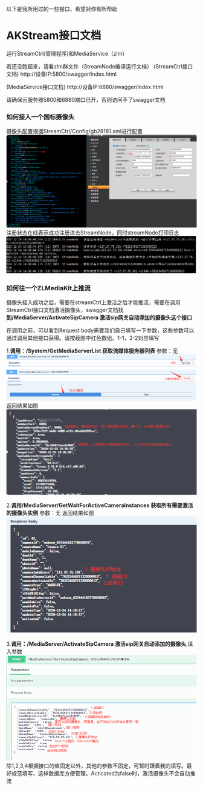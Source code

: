 以下是我所用过的一些接口，希望对你有所帮助
# AKStream接口文档
运行StreamCtrl(管理程序)和MediaService（zlm）

若还没跑起来，请看zlm群文件（StreamNode编译运行文档）
(StreamCtrl接口文档)   http://设备IP:5800/swagger/index.html

(MediaService接口文档)  http://设备IP:6880/swagger/index.html

请确保云服务器5800和6880端口已开，否则访问不了swagger文档

### 如何接入一个国标摄像头
摄像头配置根据StreamCtrl/Config/gb28181.xml进行配置
![image](https://github.com/linshangqiang/AKStream-Readme/blob/main/img1.png)
注册状态在线表示成功注册进去StreamNode，同时streamNode打印日志
![image](https://github.com/linshangqiang/AKStream-Readme/blob/main/img2.png)

### 如何往一个ZLMediaKit上推流
摄像头接入成功之后，需要在streamCtrl上激活之后才能推流，需要在调用StreamCtrl接口文档激活摄像头，swagger文档找**到/MediaServer/ActivateSipCamera  激活sip网关自动添加的摄像头这个接口**

在调用之前，可以看到Request body需要我们自己填写一下参数，这些参数可以通过调用其他接口获得。请按截图中红色数组。1-1，2-2对应填写

1.**调用：/System/GetMediaServerList  获取流媒体服务器列表**
参数：无
![image](https://github.com/linshangqiang/AKStream-Readme/blob/main/img3.png)
返回结果如图
![image](https://github.com/linshangqiang/AKStream-Readme/blob/main/img4.png)

2.**调用/MediaServer/GetWaitForActiveCameraInstances 获取所有需要激活的摄像头实例**
参数：无
返回结果如图
![image](https://github.com/linshangqiang/AKStream-Readme/blob/main/img5.png)

3.**调用：/MediaServer/ActivateSipCamera 激活sip网关自动添加的摄像头**,填入参数
![image](https://github.com/linshangqiang/AKStream-Readme/blob/main/img6.png)
除1,2,3,4根据接口的值固定以外，其他的参数不固定，可暂时跟着我的填写。最好规范填写，这样数据库方便管理。Acticated为false时，激活摄像头不会自动推流
